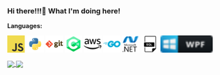 ### Hi there!!!👋 What I'm doing here!

**Languages:**  

<code><img height="40" src="https://raw.githubusercontent.com/github/explore/80688e429a7d4ef2fca1e82350fe8e3517d3494d/topics/javascript/javascript.png"></code>
<code><img height="40" src="https://raw.githubusercontent.com/github/explore/80688e429a7d4ef2fca1e82350fe8e3517d3494d/topics/python/python.png"></code>
<code><img height="40" src="https://raw.githubusercontent.com/github/explore/80688e429a7d4ef2fca1e82350fe8e3517d3494d/topics/git/git.png"></code>
<code><img height="40" src="https://github.com/ganesh-k17/ganesh-k17/blob/main/images/csharp.png"></code>
<code><img height="40" src="https://github.com/ganesh-k17/ganesh-k17/blob/main/images/aws.png"></code>
<code><img height="40" src="https://github.com/ganesh-k17/ganesh-k17/blob/main/images/go.png"></code>
<code><img height="40" src="https://github.com/ganesh-k17/ganesh-k17/blob/main/images/net.png"></code>
<code><img height="40" src="https://github.com/ganesh-k17/ganesh-k17/blob/main/images/sql.png"></code>
<code><img height="40" src="https://github.com/ganesh-k17/ganesh-k17/blob/main/images/wpf.png"></code>

  <a href="https://github-readme-stats.vercel.app/api?username=ganesh-k17&count_private=true&show_icons=true&theme=chartreuse-dark">
    <img align="center" src="https://github-readme-stats.vercel.app/api?username=ganesh-k17&bg_color=30,e96443,904e95&title_color=fff&text_color=fff" />
  </a>

  <a href="https://github.com/ganesh-k17">
    <img align="center" src="https://github-readme-stats.vercel.app/api/top-langs/?username=ganesh-k17&&theme=default" />
  </a> 
  
  <!--
 **Summary:**  
 
  ![](http://github-profile-summary-cards.vercel.app/api/cards/profile-details?username=ganesh-k17&theme=default)
-->
  
<!--

![](http://github-profile-summary-cards.vercel.app/api/cards/productive-time?username=vn7n24fzkq&theme=default&utcOffset=8)
![](http://github-profile-summary-cards.vercel.app/api/cards/most-commit-language?username=vn7n24fzkq&&bg_color=30,e96443,904e95&title_color=fff&text_color=fff)

**ganesh-k17/ganesh-k17** is a ✨ _special_ ✨ repository because its `README.md` (this file) appears on your GitHub profile.

Here are some ideas to get you started:

- 🔭 I’m currently working on ...
- 🌱 I’m currently learning ...
- 👯 I’m looking to collaborate on ...
- 🤔 I’m looking for help with ...
- 💬 Ask me about ...
- 📫 How to reach me: ...
- 😄 Pronouns: ...
- ⚡ Fun fact: ...
-->
